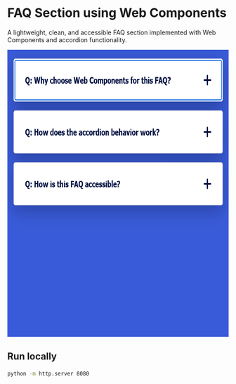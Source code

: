 # FAQ Section using Web Components

A lightweight, clean, and accessible FAQ section implemented with Web Components and accordion functionality.

<img src="preview.gif" alt="preview" width="710" height="653"></img>

## Run locally

```bash
python -m http.server 8080
```
